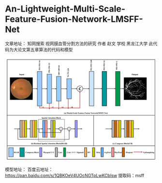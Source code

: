 # An-Lightweight-Multi-Scale-Feature-Fusion-Network-LMSFF-Net

文章地址：
  知网搜索 视网膜血管分割方法的研究 作者 赵文 学校 黑龙江大学
  此代码为大论文第五章算法的代码和模型

![](./fig1.png)

模型地址：
  百度云地址：https://pan.baidu.com/s/1QBKOeV4UOcNGTpLwKCbIsw
  提取码：msff
